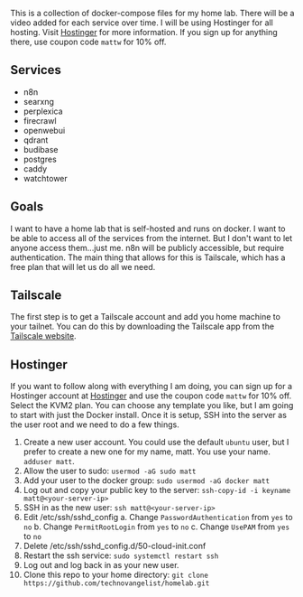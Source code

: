This is a collection of docker-compose files for my home lab. There will be a video added for each service over time. I will be using Hostinger for all hosting. Visit [Hostinger](https://hostinger.com/mattw) for more information. If you sign up for anything there, use coupon code `mattw` for 10% off.

## Services

- n8n
- searxng
- perplexica
- firecrawl
- openwebui
- qdrant
- budibase
- postgres
- caddy
- watchtower

## Goals

I want to have a home lab that is self-hosted and runs on docker. I want to be able to access all of the services from the internet. But I don't want to let anyone access them...just me. n8n will be publicly accessible, but require authentication. The main thing that allows for this is Tailscale, which has a free plan that will let us do all we need. 

## Tailscale

The first step is to get a Tailscale account and add you home machine to your tailnet. You can do this by downloading the Tailscale app from the [Tailscale website](https://tailscale.com/). 

## Hostinger

If you want to follow along with everything I am doing, you can sign up for a Hostinger account at [Hostinger](https://hostinger.com/mattw) and use the coupon code `mattw` for 10% off. Select the KVM2 plan. You can choose any template you like, but I am going to start with just the Docker install. Once it is setup, SSH into the server as the user root and we need to do a few things.

1. Create a new user account. You could use the default `ubuntu` user, but I prefer to create a new one for my name, matt. You use your name. `adduser matt`. 
2. Allow the user to sudo: `usermod -aG sudo matt`
3. Add your user to the docker group: `sudo usermod -aG docker matt`
4. Log out and copy your public key to the server: `ssh-copy-id -i keyname matt@<your-server-ip>`
5. SSH in as the new user: `ssh matt@<your-server-ip>`
6. Edit /etc/ssh/sshd_config
  a. Change `PasswordAuthentication` from `yes` to `no`
  b. Change `PermitRootLogin` from `yes` to `no`
  c. Change `UsePAM` from `yes` to `no`
7. Delete /etc/ssh/sshd_config.d/50-cloud-init.conf
8. Restart the ssh service: `sudo systemctl restart ssh`
9. Log out and log back in as your new user.
10. Clone this repo to your home directory: `git clone https://github.com/technovangelist/homelab.git`

